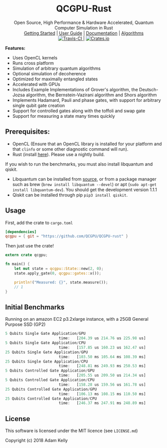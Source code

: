 <h1 align="center">QCGPU-Rust</h1>
<div align="center">Open Source, High Performance & Hardware Accelerated, Quantum Computer Simulation in Rust</div>

<div align="center">
	<a href="https://qcgpu.github.io/qcgpu-rust/book/getting-started.html">Getting Started</a>
    |
    <a href="https://qcgpu.github.io/qcgpu-rust/book/">User Guide</a>
    |
    <a href="https://qcgpu.github.io/qcgpu-rust/doc/qcgpu/index.html">Documentation</a>
    |
    <a href="https://qcgpu.github.io/qcgpu-rust/book/algorithms/algorithms.html">Algorithms</a>
</div>

<div align="center">
	<a href="https://travis-ci.org/QCGPU/qcgpu-rust">
        <img src="https://travis-ci.org/QCGPU/qcgpu-rust.svg?branch=master" alt="Travis-CI">
    </a>
    |
    <a href="https://crates.io/crates/qcgpu">
        <img src="https://img.shields.io/crates/v/qcgpu.svg" alt="Crates.io">
    </a>
</div>

**Features:**

* Uses OpenCL kernels
* Runs cross platform
* Simulation of arbitrary quantum algorithms
* Optional simulation of decoherence
* Optimized for maximally entangled states
* Accelerated with GPUs
* Includes Example Implementations of Grover's algorithm, the Deutsch-Jozsa algorithm, the Bernstein-Vazirani algorithm and Shors algorithm
* Implements Hadamard, Pauli and phase gates, with support for arbitrary single qubit gate creation
* Support for controlled gates along with the toffoli and swap gate
* Support for measuring a state many times quickly

## Prerequisites:
* OpenCL (Ensure that an OpenCL library is installed for your platform and that `clinfo` or some other diagnostic command will run). 
* Rust (install [here](https://www.rustup.rs)). Please use a nightly build.

If you wish to run the benchmarks, you must also install libquantum and qiskit.

* Libquantum can be installed from [source](http://libquantum.de/downloads), or from a package manager such as brew (`brew install libquantum --devel`) or apt (`sudo apt-get install libquantum-dev`). You should get the development version 1.1.1
* Qiskit can be installed through pip `pip3 install qiskit`. 
## Usage

First, add the crate to `cargo.toml`

```toml
[dependencies]
qcgpu = { git = "https://github.com/QCGPU/QCGPU-rust" }
```

Then just use the crate!

```rust
extern crate qcgpu;

fn main() {
    let mut state = qcgpu::State::new(2, 0);
    state.apply_gate(0, qcgpu::gates::x());

    println!("Measured: {}", state.measure());
    // 1
}
```

## Initial Benchmarks

Running on an amazon EC2 p3.2xlarge instance, with a 25GB General Purpose SSD (GP2)

```rust
5 Qubits Single Gate Application/GPU
                        time:   [204.39 us 214.76 us 225.98 us]
5 Qubits Single Gate Application/CPU
                        time:   [157.85 us 160.23 us 162.47 us]
25 Qubits Single Gate Application/GPU
                        time:   [103.50 ms 105.64 ms 108.39 ms]
25 Qubits Single Gate Application/CPU
                        time:   [248.81 ms 249.93 ms 250.53 ms]
5 Qubits Controlled Gate Application/GPU
                        time:   [205.55 us 209.50 us 214.34 us]
5 Qubits Controlled Gate Application/CPU
                        time:   [158.28 us 159.56 us 161.78 us]
25 Qubits Controlled Gate Application/GPU
                        time:   [106.13 ms 108.15 ms 110.50 ms]
25 Qubits Controlled Gate Application/CPU
                        time:   [246.37 ms 247.91 ms 248.89 ms]
```

## License

This software is licensed under the MIT licence (see `LICENSE.md`)

Copyright (c) 2018 Adam Kelly


